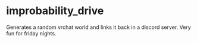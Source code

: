 # improbability_drive

Generates a random vrchat world and links it back in a discord server. Very fun for friday nights.
